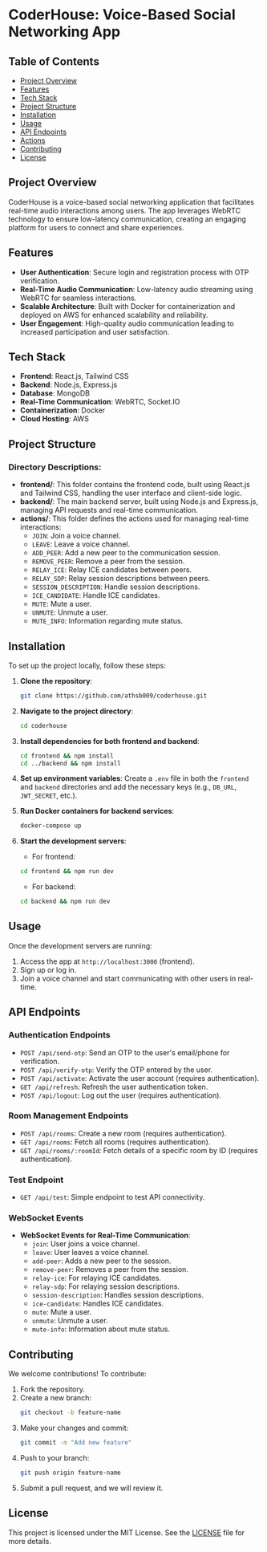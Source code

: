 # CoderHouse: Voice-Based Social Networking App

## Table of Contents
- [Project Overview](#project-overview)
- [Features](#features)
- [Tech Stack](#tech-stack)
- [Project Structure](#project-structure)
- [Installation](#installation)
- [Usage](#usage)
- [API Endpoints](#api-endpoints)
- [Actions](#actions)
- [Contributing](#contributing)
- [License](#license)

## Project Overview
CoderHouse is a voice-based social networking application that facilitates real-time audio interactions among users. The app leverages WebRTC technology to ensure low-latency communication, creating an engaging platform for users to connect and share experiences.

## Features
- **User Authentication**: Secure login and registration process with OTP verification.
- **Real-Time Audio Communication**: Low-latency audio streaming using WebRTC for seamless interactions.
- **Scalable Architecture**: Built with Docker for containerization and deployed on AWS for enhanced scalability and reliability.
- **User Engagement**: High-quality audio communication leading to increased participation and user satisfaction.

## Tech Stack
- **Frontend**: React.js, Tailwind CSS
- **Backend**: Node.js, Express.js
- **Database**: MongoDB
- **Real-Time Communication**: WebRTC, Socket.IO
- **Containerization**: Docker
- **Cloud Hosting**: AWS

## Project Structure

### Directory Descriptions:
- **frontend/**: This folder contains the frontend code, built using React.js and Tailwind CSS, handling the user interface and client-side logic.
- **backend/**: The main backend server, built using Node.js and Express.js, managing API requests and real-time communication.
- **actions/**: This folder defines the actions used for managing real-time interactions:
    - `JOIN`: Join a voice channel.
    - `LEAVE`: Leave a voice channel.
    - `ADD_PEER`: Add a new peer to the communication session.
    - `REMOVE_PEER`: Remove a peer from the session.
    - `RELAY_ICE`: Relay ICE candidates between peers.
    - `RELAY_SDP`: Relay session descriptions between peers.
    - `SESSION_DESCRIPTION`: Handle session descriptions.
    - `ICE_CANDIDATE`: Handle ICE candidates.
    - `MUTE`: Mute a user.
    - `UNMUTE`: Unmute a user.
    - `MUTE_INFO`: Information regarding mute status.

## Installation
To set up the project locally, follow these steps:

1. **Clone the repository**:
    ```bash
    git clone https://github.com/athsb009/coderhouse.git
    ```

2. **Navigate to the project directory**:
    ```bash
    cd coderhouse
    ```

3. **Install dependencies for both frontend and backend**:
    ```bash
    cd frontend && npm install
    cd ../backend && npm install
    ```

4. **Set up environment variables**:
   Create a `.env` file in both the `frontend` and `backend` directories and add the necessary keys (e.g., `DB_URL`, `JWT_SECRET`, etc.).

5. **Run Docker containers for backend services**:
    ```bash
    docker-compose up
    ```

6. **Start the development servers**:
    - For frontend:
    ```bash
    cd frontend && npm run dev
    ```
    - For backend:
    ```bash
    cd backend && npm run dev
    ```

## Usage
Once the development servers are running:
1. Access the app at `http://localhost:3000` (frontend).
2. Sign up or log in.
3. Join a voice channel and start communicating with other users in real-time.

## API Endpoints
### Authentication Endpoints
- `POST /api/send-otp`: Send an OTP to the user's email/phone for verification.
- `POST /api/verify-otp`: Verify the OTP entered by the user.
- `POST /api/activate`: Activate the user account (requires authentication).
- `GET /api/refresh`: Refresh the user authentication token.
- `POST /api/logout`: Log out the user (requires authentication).

### Room Management Endpoints
- `POST /api/rooms`: Create a new room (requires authentication).
- `GET /api/rooms`: Fetch all rooms (requires authentication).
- `GET /api/rooms/:roomId`: Fetch details of a specific room by ID (requires authentication).

### Test Endpoint
- `GET /api/test`: Simple endpoint to test API connectivity.

### WebSocket Events
- **WebSocket Events for Real-Time Communication**:
  - `join`: User joins a voice channel.
  - `leave`: User leaves a voice channel.
  - `add-peer`: Adds a new peer to the session.
  - `remove-peer`: Removes a peer from the session.
  - `relay-ice`: For relaying ICE candidates.
  - `relay-sdp`: For relaying session descriptions.
  - `session-description`: Handles session descriptions.
  - `ice-candidate`: Handles ICE candidates.
  - `mute`: Mute a user.
  - `unmute`: Unmute a user.
  - `mute-info`: Information about mute status.

## Contributing
We welcome contributions! To contribute:
1. Fork the repository.
2. Create a new branch:
    ```bash
    git checkout -b feature-name
    ```
3. Make your changes and commit:
    ```bash
    git commit -m "Add new feature"
    ```
4. Push to your branch:
    ```bash
    git push origin feature-name
    ```
5. Submit a pull request, and we will review it.

## License
This project is licensed under the MIT License. See the [LICENSE](LICENSE) file for more details.

